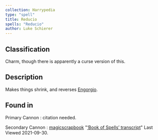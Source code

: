 ```yaml
---
collection: Harrypedia
type: "spell"
title: Reducio
spells: "Reducio"
author: Luke Schierer
---
```


## Classification

Charm, though there is apparently a curse version of this.

## Description

Makes things shrink, and reverses [Engorgio][].

[Engorgio]: ../engorgio/

## Found in

Primary Cannon
: citation needed.

Secondary Cannon
: [magicscrapbook](https://magicscrapbook.tumblr.com/)
"[‘Book of Spells’ transcript](https://magicscrapbook.tumblr.com/post/162085200042/book-of-spells-transcript)"
Last Viewed 2021-09-30.
